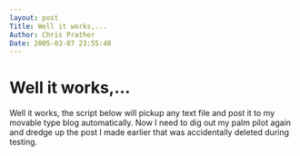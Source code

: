 ```yaml
---
layout: post
Title: Well it works,...  
Author: Chris Prather
Date: 2005-03-07 23:55:48
---
```


# Well it works,...
Well it works, the script below will pickup any text file and post it to my
movable type blog automatically. Now I need to dig out my palm pilot again and
dredge up the post I made earlier that was accidentally deleted during
testing.


